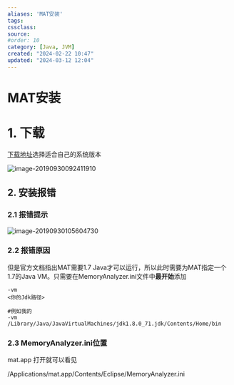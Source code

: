 ```yaml
---
aliases: 'MAT安装'
tags: 
cssclass:
source:
#order: 10
category: [Java, JVM]
created: "2024-02-22 10:47"
updated: "2024-03-12 12:04"
---
```


# MAT安装

# 1. 下载

[下载地址](<https://www.eclipse.org/mat/downloads.php>)选择适合自己的系统版本

![image-20190930092411910](https://cdn.jsdelivr.net/gh/MrJackC/PicGoImages/other/202403121204490.png)

## 2. 安装报错

### 2.1 报错提示

![image-20190930105604730](https://cdn.jsdelivr.net/gh/MrJackC/PicGoImages/other/202403121204537.png)

### 2.2 报错原因

但是官方文档指出MAT需要1.7 Java才可以运行，所以此时需要为MAT指定一个1.7的Java VM。只需要在MemoryAnalyzer.ini文件中**最开始**添加

```
-vm
<你的Jdk路径>

#例如我的
-vm
/Library/Java/JavaVirtualMachines/jdk1.8.0_71.jdk/Contents/Home/bin
```

### 2.3 MemoryAnalyzer.ini位置

mat.app 打开就可以看见

/Applications/mat.app/Contents/Eclipse/MemoryAnalyzer.ini
